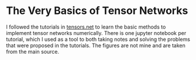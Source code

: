 # The Very Basics of Tensor Networks

I followed the tutorials in [tensors.net](https://www.tensors.net/tutorials) to learn the basic methods to implement tensor networks numerically. There is one jupyter notebook per tutorial, which I used as a tool to both taking notes and solving the problems that were proposed in the tutorials. The figures are not mine and are taken from the main source.
